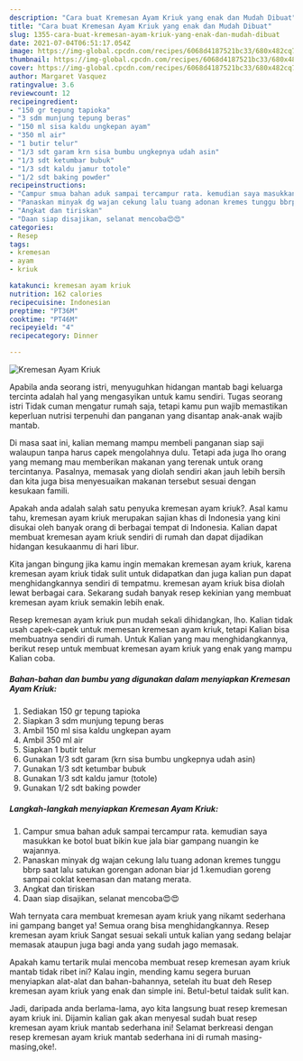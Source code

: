 ```yaml
---
description: "Cara buat Kremesan Ayam Kriuk yang enak dan Mudah Dibuat"
title: "Cara buat Kremesan Ayam Kriuk yang enak dan Mudah Dibuat"
slug: 1355-cara-buat-kremesan-ayam-kriuk-yang-enak-dan-mudah-dibuat
date: 2021-07-04T06:51:17.054Z
image: https://img-global.cpcdn.com/recipes/6068d4187521bc33/680x482cq70/kremesan-ayam-kriuk-foto-resep-utama.jpg
thumbnail: https://img-global.cpcdn.com/recipes/6068d4187521bc33/680x482cq70/kremesan-ayam-kriuk-foto-resep-utama.jpg
cover: https://img-global.cpcdn.com/recipes/6068d4187521bc33/680x482cq70/kremesan-ayam-kriuk-foto-resep-utama.jpg
author: Margaret Vasquez
ratingvalue: 3.6
reviewcount: 12
recipeingredient:
- "150 gr tepung tapioka"
- "3 sdm munjung tepung beras"
- "150 ml sisa kaldu ungkepan ayam"
- "350 ml air"
- "1 butir telur"
- "1/3 sdt garam krn sisa bumbu ungkepnya udah asin"
- "1/3 sdt ketumbar bubuk"
- "1/3 sdt kaldu jamur totole"
- "1/2 sdt baking powder"
recipeinstructions:
- "Campur smua bahan aduk sampai tercampur rata. kemudian saya masukkan ke botol buat bikin kue jala biar gampang nuangin ke wajannya."
- "Panaskan minyak dg wajan cekung lalu tuang adonan kremes tunggu bbrp saat lalu satukan gorengan adonan biar jd 1.kemudian goreng sampai coklat keemasan dan matang merata."
- "Angkat dan tiriskan"
- "Daan siap disajikan, selanat mencoba😍😍"
categories:
- Resep
tags:
- kremesan
- ayam
- kriuk

katakunci: kremesan ayam kriuk 
nutrition: 162 calories
recipecuisine: Indonesian
preptime: "PT36M"
cooktime: "PT46M"
recipeyield: "4"
recipecategory: Dinner

---
```



![Kremesan Ayam Kriuk](https://img-global.cpcdn.com/recipes/6068d4187521bc33/680x482cq70/kremesan-ayam-kriuk-foto-resep-utama.jpg)

Apabila anda seorang istri, menyuguhkan hidangan mantab bagi keluarga tercinta adalah hal yang mengasyikan untuk kamu sendiri. Tugas seorang istri Tidak cuman mengatur rumah saja, tetapi kamu pun wajib memastikan keperluan nutrisi terpenuhi dan panganan yang disantap anak-anak wajib mantab.

Di masa  saat ini, kalian memang mampu membeli panganan siap saji walaupun tanpa harus capek mengolahnya dulu. Tetapi ada juga lho orang yang memang mau memberikan makanan yang terenak untuk orang tercintanya. Pasalnya, memasak yang diolah sendiri akan jauh lebih bersih dan kita juga bisa menyesuaikan makanan tersebut sesuai dengan kesukaan famili. 



Apakah anda adalah salah satu penyuka kremesan ayam kriuk?. Asal kamu tahu, kremesan ayam kriuk merupakan sajian khas di Indonesia yang kini disukai oleh banyak orang di berbagai tempat di Indonesia. Kalian dapat membuat kremesan ayam kriuk sendiri di rumah dan dapat dijadikan hidangan kesukaanmu di hari libur.

Kita jangan bingung jika kamu ingin memakan kremesan ayam kriuk, karena kremesan ayam kriuk tidak sulit untuk didapatkan dan juga kalian pun dapat menghidangkannya sendiri di tempatmu. kremesan ayam kriuk bisa diolah lewat berbagai cara. Sekarang sudah banyak resep kekinian yang membuat kremesan ayam kriuk semakin lebih enak.

Resep kremesan ayam kriuk pun mudah sekali dihidangkan, lho. Kalian tidak usah capek-capek untuk memesan kremesan ayam kriuk, tetapi Kalian bisa membuatnya sendiri di rumah. Untuk Kalian yang mau menghidangkannya, berikut resep untuk membuat kremesan ayam kriuk yang enak yang mampu Kalian coba.

<!--inarticleads1-->

##### Bahan-bahan dan bumbu yang digunakan dalam menyiapkan Kremesan Ayam Kriuk:

1. Sediakan 150 gr tepung tapioka
1. Siapkan 3 sdm munjung tepung beras
1. Ambil 150 ml sisa kaldu ungkepan ayam
1. Ambil 350 ml air
1. Siapkan 1 butir telur
1. Gunakan 1/3 sdt garam (krn sisa bumbu ungkepnya udah asin)
1. Gunakan 1/3 sdt ketumbar bubuk
1. Gunakan 1/3 sdt kaldu jamur (totole)
1. Gunakan 1/2 sdt baking powder




<!--inarticleads2-->

##### Langkah-langkah menyiapkan Kremesan Ayam Kriuk:

1. Campur smua bahan aduk sampai tercampur rata. kemudian saya masukkan ke botol buat bikin kue jala biar gampang nuangin ke wajannya.
1. Panaskan minyak dg wajan cekung lalu tuang adonan kremes tunggu bbrp saat lalu satukan gorengan adonan biar jd 1.kemudian goreng sampai coklat keemasan dan matang merata.
1. Angkat dan tiriskan
1. Daan siap disajikan, selanat mencoba😍😍




Wah ternyata cara membuat kremesan ayam kriuk yang nikamt sederhana ini gampang banget ya! Semua orang bisa menghidangkannya. Resep kremesan ayam kriuk Sangat sesuai sekali untuk kalian yang sedang belajar memasak ataupun juga bagi anda yang sudah jago memasak.

Apakah kamu tertarik mulai mencoba membuat resep kremesan ayam kriuk mantab tidak ribet ini? Kalau ingin, mending kamu segera buruan menyiapkan alat-alat dan bahan-bahannya, setelah itu buat deh Resep kremesan ayam kriuk yang enak dan simple ini. Betul-betul taidak sulit kan. 

Jadi, daripada anda berlama-lama, ayo kita langsung buat resep kremesan ayam kriuk ini. Dijamin kalian gak akan menyesal sudah buat resep kremesan ayam kriuk mantab sederhana ini! Selamat berkreasi dengan resep kremesan ayam kriuk mantab sederhana ini di rumah masing-masing,oke!.

